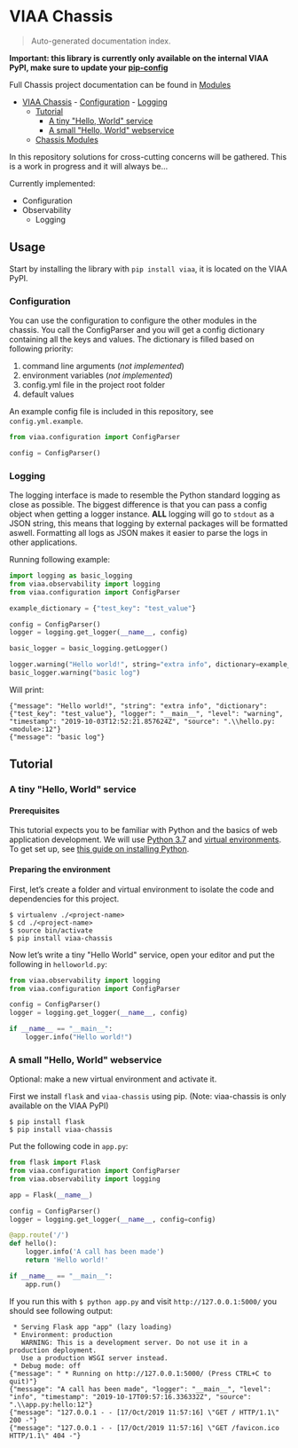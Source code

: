 # VIAA Chassis

> Auto-generated documentation index.

**Important: this library is currently only available on the internal VIAA PyPI, make sure to update your [pip-config](https://pip.pypa.io/en/stable/user_guide/#config-file)**

Full Chassis project documentation can be found in [Modules](MODULES.md#chassis-modules)

- [VIAA Chassis](#viaa-chassis)
        - [Configuration](#configuration)
        - [Logging](#logging)
    - [Tutorial](#tutorial)
        - [A tiny "Hello, World" service](#a-tiny-hello-world-service)
        - [A small "Hello, World" webservice](#a-small-hello-world-webservice)
  - [Chassis Modules](MODULES.md#chassis-modules)

In this repository solutions for cross-cutting concerns will be gathered. This is a work in progress and it will always be...

Currently implemented:
- Configuration
- Observability
  - Logging

## Usage
Start by installing the library with `pip install viaa`, it is located on the VIAA PyPI.

### Configuration

You can use the configuration to configure the other modules in the chassis.
You call the ConfigParser and you will get a config dictionary containing all the keys and values.
The dictionary is filled based on following priority:

1. command line arguments (*not implemented*)
2. environment variables (*not implemented*)
3. config.yml file in the project root folder
4. default values

An example config file is included in this repository, see `config.yml.example`.

```python
from viaa.configuration import ConfigParser

config = ConfigParser()
```

### Logging

The logging interface is made to resemble the Python standard logging as close as possible.
The biggest difference is that you can pass a config object when getting a logger instance.
**ALL** logging will go to `stdout` as a JSON string, this means that logging by external packages will be formatted aswell.
Formatting all logs as JSON makes it easier to parse the logs in other applications.

Running following example:

```python
import logging as basic_logging
from viaa.observability import logging
from viaa.configuration import ConfigParser

example_dictionary = {"test_key": "test_value"}

config = ConfigParser()
logger = logging.get_logger(__name__, config)

basic_logger = basic_logging.getLogger()

logger.warning("Hello world!", string="extra info", dictionary=example_dictionary)
basic_logger.warning("basic log")
```

Will print:
```
{"message": "Hello world!", "string": "extra info", "dictionary": {"test_key": "test_value"}, "logger": "__main__", "level": "warning", "timestamp": "2019-10-03T12:52:21.857624Z", "source": ".\\hello.py:<module>:12"}
{"message": "basic log"}
```

## Tutorial

### A tiny "Hello, World" service

#### Prerequisites

This tutorial expects you to be familiar with Python and the basics of web application development. We will use  [Python 3.7](https://www.python.org/)  and  [virtual environments](https://virtualenv.pypa.io/en/stable/). To get set up, see  [this guide on installing Python](https://realpython.com/installing-python/).

#### Preparing the environment

First, let’s create a folder and virtual environment to isolate the code and dependencies for this project.

```shell
$ virtualenv ./<project-name>
$ cd ./<project-name>
$ source bin/activate
$ pip install viaa-chassis
```

Now let’s write a tiny "Hello World" service, open your editor and put the following in `helloworld.py`:

```python
from viaa.observability import logging
from viaa.configuration import ConfigParser

config = ConfigParser()
logger = logging.get_logger(__name__, config)

if __name__ == "__main__":
    logger.info("Hello world!")
```

### A small "Hello, World" webservice

Optional: make a new virtual environment and activate it.

First we install `flask` and `viaa-chassis` using pip. (Note: viaa-chassis is only available on the VIAA PyPI)

```shell
$ pip install flask
$ pip install viaa-chassis
```

Put the following code in `app.py`:

```python
from flask import Flask
from viaa.configuration import ConfigParser
from viaa.observability import logging

app = Flask(__name__)

config = ConfigParser()
logger = logging.get_logger(__name__, config=config)

@app.route('/')
def hello():
    logger.info('A call has been made')
    return 'Hello world!'

if __name__ == "__main__":
    app.run()
```

If you run this with `$ python app.py` and visit `http://127.0.0.1:5000/` you should see following output:

```
 * Serving Flask app "app" (lazy loading)
 * Environment: production
   WARNING: This is a development server. Do not use it in a production deployment.
   Use a production WSGI server instead.
 * Debug mode: off
{"message": " * Running on http://127.0.0.1:5000/ (Press CTRL+C to quit)"}
{"message": "A call has been made", "logger": "__main__", "level": "info", "timestamp": "2019-10-17T09:57:16.336332Z", "source": ".\\app.py:hello:12"}
{"message": "127.0.0.1 - - [17/Oct/2019 11:57:16] \"GET / HTTP/1.1\" 200 -"}
{"message": "127.0.0.1 - - [17/Oct/2019 11:57:16] \"GET /favicon.ico HTTP/1.1\" 404 -"}
```
